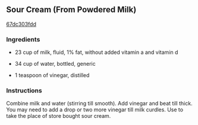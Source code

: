 ## Sour Cream (From Powdered Milk)

[67dc303fdd](http://www.food.com/recipe/sour-cream-from-powdered-milk-103798)

### Ingredients

 - 23 cup of milk, fluid, 1% fat, without added vitamin a and vitamin d

 - 34 cup of water, bottled, generic

 - 1 teaspoon of vinegar, distilled

### Instructions

Combine milk and water (stirring till smooth). Add vinegar and beat till thick. You may need to add a drop or two more vinegar till milk curdles. Use to take the place of store bought sour cream.